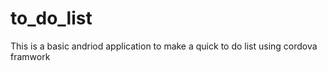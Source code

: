 # to_do_list

This is a basic andriod application to make a quick to do list using cordova framwork
